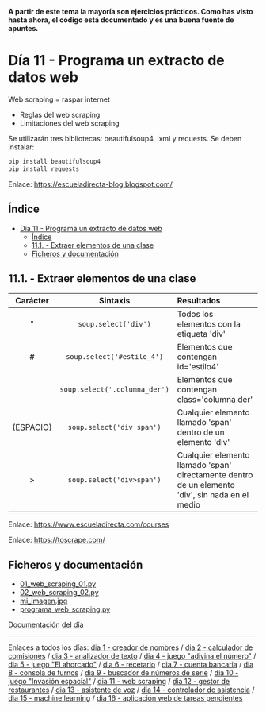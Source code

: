 **A partir de este tema la mayoría son ejercicios prácticos. Como has visto hasta ahora, el código está documentado y es una buena fuente de apuntes.**

# Día 11 - Programa un extracto de datos web

Web scraping = raspar internet
- Reglas del web scraping
- Limitaciones del web scraping

Se utilizarán tres bibliotecas: beautifulsoup4, lxml y requests. Se deben instalar:
```python
pip install beautifulsoup4
pip install requests
```

Enlace: https://escueladirecta-blog.blogspot.com/

## Índice
- [Día 11 - Programa un extracto de datos web](#día-11---programa-un-extracto-de-datos-web)
  - [Índice](#índice)
  - [11.1. - Extraer elementos de una clase](#111---extraer-elementos-de-una-clase)
  - [Ficheros y documentación](#ficheros-y-documentación)

## 11.1. - Extraer elementos de una clase

| Carácter  |           Sintaxis            | Resultados                                                                                       |
| :-------: | :---------------------------: | :----------------------------------------------------------------------------------------------- |
|     "     |     `soup.select('div')`      | Todos los elementos con la etiqueta 'div'                                                        |
|     #     |  `soup.select('#estilo_4')`   | Elementos que contengan id='estilo4'                                                             |
|     .     | `soup.select('.columna_der')` | Elementos que contengan class='columna der'                                                      |
| (ESPACIO) |   `soup.select('div span')`   | Cualquier elemento llamado 'span' dentro de un elemento 'div'                                    |
|     >     |   `soup.select('div>span')`   | Cualquier elemento llamado 'span' directamente dentro de un elemento 'div', sin nada en el medio |

Enlace: https://www.escueladirecta.com/courses

Enlace: https://toscrape.com/

## Ficheros y documentación
- [01_web_scraping_01.py](01_web_scraping_01.py)
- [02_web_scraping_02.py](02_web_scraping_02.py)
- [mi_imagen.jpg](mi_imagen.jpg)
- [programa_web_scraping.py](programa_web_scraping.py)

[Documentación del día](../doc_curso/11_web_scraping/)

---

Enlaces a todos los días: [dia 1 - creador de nombres](../dia_01/README.md) / [dia 2 - calculador de comisiones](../dia_02/README.md) / [dia 3 - analizador de texto](../dia_03/README.md) / [dia 4 - juego "adivina el número"](../dia_04/README.md) / [dia 5 - juego "El ahorcado"](../dia_05/README.md) / [dia 6 - recetario](../dia_06/README.md) / [dia 7 - cuenta bancaria](../dia_07/README.md) / [dia 8 - consola de turnos](../dia_08/README.md) / [dia 9 - buscador de números de serie](../dia_09/README.md) / [dia 10 - juego "Invasión espacial"](../dia_10/README.md) / [dia 11 - web scraping](../dia_11/README.md) / [dia 12 - gestor de restaurantes](../dia_12/README.md) / [dia 13 - asistente de voz](../dia_13/README.md) / [dia 14 - controlador de asistencia](../dia_14/README.md) / [dia 15 - machine learning](../dia_15/README.md) / [dia 16 - aplicación web de tareas pendientes](../dia_16/README.md)
